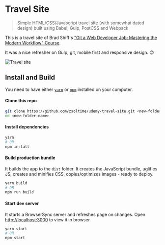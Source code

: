 # Travel Site

> Simple HTML/CSS/Javascript travel site (with somewhat dated design) built using Babel, Gulp, PostCSS and Webpack

This is a travel site of Brad Shiff's ["Git a Web Developer Job: Mastering the Modern Workflow" Course](https://www.udemy.com/git-a-web-developer-job-mastering-the-modern-workflow/).

It was a nice refresher on Gulp, git, mobile first and responsive design. 😊

![Travel site](/preview.gif?raw=true&sanitize=true)

## Install and Build

You need to have either [`yarn`](https://yarnpkg.com/lang/en/docs/install/) or [`npm`](https://www.npmjs.com/) installed on your computer.

#### Clone this repo

```bash
git clone https://github.com/zsoltime/udemy-travel-site.git <new-folder-name>
cd <new-folder-name>
```

#### Install dependencies

```bash
yarn
# OR
npm install
```

#### Build production bundle

It builds the app to the `dist` folder. It creates the JavaScript bundle, uglifies JS, creates and minifies CSS, copies/optimizes images - ready to deploy.

```bash
yarn build
# OR
npm run build
```

#### Start dev server

It starts a BrowserSync server and refreshes page on changes. Open [http://localhost:3000](http://localhost:3000) to view it in browser.

```bash
yarn start
# OR
npm start
```
